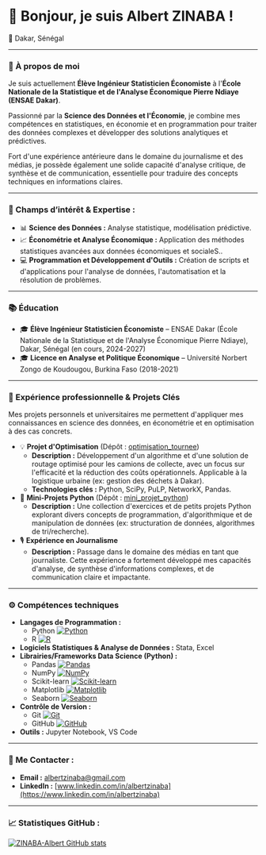 # 👋 Bonjour, je suis Albert ZINABA !

📍 Dakar, Sénégal

---

### 🔬 À propos de moi

Je suis actuellement **Élève Ingénieur Statisticien Économiste** à l'**École Nationale de la Statistique et de l'Analyse Économique Pierre Ndiaye (ENSAE Dakar)**.

Passionné par la **Science des Données et l'Économie**, je combine mes compétences en statistiques, en économie et en programmation pour traiter des données complexes et développer des solutions analytiques et prédictives.

Fort d'une expérience antérieure dans le domaine du journalisme et des médias, je possède également une solide capacité d'analyse critique, de synthèse et de communication, essentielle pour traduire des concepts techniques en informations claires.

---

### 🌱 Champs d’intérêt & Expertise :

* 📊 **Science des Données :** Analyse statistique, modélisation prédictive.
* 📈 **Économétrie et Analyse Économique :** Application des méthodes statistiques avancées aux données économiques et socialeS..
* 💻 **Programmation et Développement d'Outils :** Création de scripts et d'applications pour l'analyse de données, l'automatisation et la résolution de problèmes.

---

### 📚 Éducation

* 🎓 **Élève Ingénieur Statisticien Économiste** – ENSAE Dakar (École Nationale de la Statistique et de l'Analyse Économique Pierre Ndiaye), Dakar, Sénégal (en cours, 2024-2027)
* 🎓 **Licence en Analyse et Politique Économique** – Université Norbert Zongo de Koudougou, Burkina Faso (2018-2021)

---

### 💼 Expérience professionnelle & Projets Clés

Mes projets personnels et universitaires me permettent d'appliquer mes connaissances en science des données, en économétrie et en optimisation à des cas concrets.

* 💡 **Projet d'Optimisation** (Dépôt : [optimisation_tournee](https://github.com/ZINABA-Albert/optimisation_tournee))
    * **Description :** Développement d'un algorithme et d'une solution de routage optimisé pour les camions de collecte, avec un focus sur l'efficacité et la réduction des coûts opérationnels. Applicable à la logistique urbaine (ex: gestion des déchets à Dakar).
    * **Technologies clés :** Python, SciPy, PuLP, NetworkX, Pandas.
* 🐍 **Mini-Projets Python** (Dépôt : [mini_projet_python](https://github.com/ZINABA-Albert/mini_projet_python))
    * **Description :** Une collection d'exercices et de petits projets Python explorant divers concepts de programmation, d'algorithmique et de manipulation de données (ex: structuration de données, algorithmes de tri/recherche).
* 🎙️ **Expérience en Journalisme**
    * **Description :** Passage dans le domaine des médias en tant que journaliste. Cette expérience a fortement développé mes capacités d'analyse, de synthèse d'informations complexes, et de communication claire et impactante.

---

### ⚙️ Compétences techniques

* **Langages de Programmation :**
    * Python [![Python](https://img.shields.io/badge/Python-3776AB?style=for-the-badge&logo=python&logoColor=white)](https://www.python.org/)
    * R [![R](https://img.shields.io/badge/R-276DC3?style=for-the-badge&logo=r&logoColor=white)](https://www.r-project.org/)
* **Logiciels Statistiques & Analyse de Données :** Stata, Excel
* **Librairies/Frameworks Data Science (Python) :**
    * Pandas [![Pandas](https://img.shields.io/badge/Pandas-150458?style=for-the-badge&logo=pandas&logoColor=white)](https://pandas.pydata.org/)
    * NumPy [![NumPy](https://img.shields.io/badge/NumPy-013243?style=for-the-badge&logo=numpy&logoColor=white)](https://numpy.org/)
    * Scikit-learn [![Scikit-learn](https://img.shields.io/badge/scikit--learn-F7931E?style=for-the-badge&logo=scikit-learn&logoColor=white)](https://scikit-learn.org/stable/)
    * Matplotlib [![Matplotlib](https://img.shields.io/badge/Matplotlib-333333?style=for-the-badge&logo=matplotlib&logoColor=white)](https://matplotlib.org/)
    * Seaborn [![Seaborn](https://img.shields.io/badge/Seaborn-000000?style=for-the-badge&logo=seaborn&logoColor=white)](https://seaborn.pydata.org/)
* **Contrôle de Version :**
    * Git [![Git](https://img.shields.io/badge/Git-F05032?style=for-the-badge&logo=git&logoColor=white)](https://git-scm.com/)
    * GitHub [![GitHub](https://img.shields.io/badge/GitHub-181717?style=for-the-badge&logo=github&logoColor=white)](https://github.com/)
* **Outils :** Jupyter Notebook, VS Code

---

### 🔗 Me Contacter :

* **Email :** [albertzinaba@gmail.com](mailto:albertzinaba@gmail.com)
* **LinkedIn :** [www.linkedin.com/in/albertzinaba](https://www.linkedin.com/in/albertzinaba)

---

### 📈 Statistiques GitHub :

[![ZINABA-Albert GitHub stats](https://github-readme-stats.vercel.app/api?username=ZINABA-Albert&show_icons=true&theme=radical)](https://github.com/anuraghazra/github-readme-stats)
